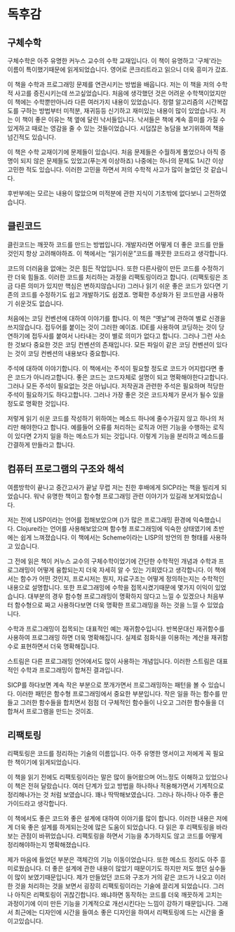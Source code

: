 # 독후감

## 구체수학

구체수학은 아주 유명한 커누스 교수의 수학 교재입니다. 이 책이 유명하고 '구체'라는 이름이 특이했기때문에 읽게되었습니다. 영어로 콘크리트라고 읽으니 더욱 흥미가 갔죠.

이 책을 수학과 프로그래밍 문제를 연관시키는 방법을 배웁니다. 저는 이 책을 저의 수학적 사고를 증진시키는데 쓰고싶었습니다. 처음에 생각했던 것은 어려운 수학책이었지만 이 책에는 수학뿐만아니라 다른 여러가지 내용이 있었습니다. 정렬 알고리즘의 시간복잡도를 구하는 방법부터 미적분, 재귀등등 신기하고 재미있는 내용이 많이 있었습니다. 저는 이 책이 좋은 이유는 책 옆에 달린 낙서들입니다. 낙서들은 책에 계속 흥미를 가질 수 있게하고 때로는 영감을 줄 수 있는 것들이었습니다. 시덥잖은 농담을 보기위하여 책을 넘긴적도 있습니다.

이 책은 수학 교재이기에 문제들이 있습니다. 처음 문제들은 수월하게 풀었으나 아직 증명이 되지 않은 문제들도 있었고(푸는게 이상하죠) 나중에는 하나의 문제도 1시간 이상 고민한 적도 있습니다. 이러한 고민을 하면서 저의 수학적 사고가 많이 늘었던 것 같습니다.

후반부에는 모르는 내용이 많았으며 미적분에 관한 지식이 기초밖에 없다보니 고전하였습니다.

## 클린코드

클린코드는 깨끗하 코드를 만드는 방법입니다. 개발자라면 어떻게 더 좋은 코드를 만들 것인지 항상 고려해야하죠. 이 책에서는 “읽기쉬운”코드를 깨끗한 코드라고 생각합니다.

코드의 더러움을 없애는 것은 힘든 작업입니다. 또한 다른사람이 만든 코드를 수정하기란 더욱 힘들죠. 이러한 코드를 처리하는 과정을 리팩토링이라고 합니다. (리팩토링은 조금 다른 의미가 있지만 핵심은 변하지않습니다) 그러나 읽기 쉬운 좋은 코드가 있다면 기존의 코드를 수정하기도 쉽고 개발하기도 쉽겠죠. 명확한 추상화가 된 코드만큼 사용하기 쉬운것도 없습니다.

처음에는 코딩 컨벤션에 대하여 이야기를 합니다. 이 책은 “옛날”에 관하여 별로 신경을 쓰지않습니다. 접두어를 붙이는 것이 그러한 예이죠. IDE를 사용하여 코딩하는 것이 당연하기에 접두사를 붙여서 나타내는 것이 별로 의미가 없다고 합니다. 그러나 그런 사소한 것보다 중요한 것은 코딩 컨벤션의 존재입니다. 모든 파일이 같은 코딩 컨벤션이 있다는 것이 코딩 컨벤션의 내용보다 중요합니다.

주석에 대하여 이야기합니다. 이 책에서는 주석이 필요할 정도로 코드가 어지럽다면 좋은 코드가 아니라고합니다. 좋은 코드는 코드자체로 설명이 되고 명확해야한다고합니다. 그러나 모든 주석이 필요없는 것은 아닙니다. 저작권과 관련한 주석은 필요하며 적당한 주석이 필요하기도 하다고합니다. 그러나 가장 좋은 것은 코드자체가 문서가 될수 있을정도로 명확한 것입니다.

저렇게 읽기 쉬운 코드를 작성하기 위하여는 메소드 하나에 줄수가길지 않고 하나의 처리만 해야한다고 합니다. 예를들어 오류를 처리하는 로직과 어떤 기능을 수행하는 로직이 있다면 2가지 일을 하는 메소드가 되는 것입니다. 이렇게 기능을 분리하고 메소드를 간결하게 만들라고 합니다.

## 컴퓨터 프로그램의 구조와 해석

여름방학이 끝나고 중간고사가 끝날 무렵 저는 친한 후배에게 SICP라는 책을 빌리게 되었습니다. 워낙 유명한 책이고 함수형 프로그래밍 관련 이야기가 있길래 보게되었습니다.

저는 전에 LISP이라는 언어를 접해보았으며 ()가 많은 프로그래밍 환경에 익숙했습니다. Clojure라는 언어를 사용해보았으며 함수형 프로그래밍에 익숙한 상태였기에 초반에는 쉽게 느껴졌습니다. 이 책에서는 Scheme이라는 LISP의 방언의 한 형태를 사용하고 있습니다.

그 전에 읽은 책이 커누스 교수의 구체수학이었기에 간단한 수학적인 개념과 수학과 프로그래밍이 어떻게 융합되는지 더욱 자세히 알 수 있는 기회였다고 생각합니다. 이 책에서는 함수가 어떤 것인지, 프로시저는 뭔지, 자료구조는 어떻게 정의하는지는 수학적인 내용으로 설명합니다. 또한 프로그래밍에 수학을 접목시켰기때문에 몇가지 이익이 있었습니다. 대부분의 경우 함수형 프로그래밍이 명확하지 않다고 느낄 수 있겠으나 처음부터 함수형으로 짜고 사용하다보면 더욱 명확한 프로그래밍을 하는 것을 느낄 수 있었습니다.

수학과 프로그래밍이 접목되는 대표적인 예는 재귀함수입니다. 반복문대신 재귀함수를 사용하여 프로그래밍 하면 더욱 명확해집니다. 실제로 점화식을 이용하는 계산을 재귀함수로 표현하면서 더욱 명확해집니다.

스트림은 다른 프로그래밍 언어에서도 많이 사용하는 개념입니다. 이러한 스트림은 대표적인 수학과 프로그래밍이 합쳐진 결과입니다.

SICP를 하다보면 계속 작은 부분으로 쪼개가면서 프로그래밍하는 패턴을 볼 수 있습니다. 이러한 패턴은 함수형 프로그래밍에서 중요한 부분입니다. 작은 일을 하는 함수를 만들고 그러한 함수들을 합치면서 점점 더 구체적인 함수들이 나오고 그러한 함수들을 더 합쳐서 프로그램을 만드는 것이죠.

## 리팩토링

리팩토링은 코드를 정리하는 기술의 이름입니다. 아주 유명한 명서이고 저에게 꼭 필요한 책이기에 읽게되었습니다.

이 책을 읽기 전에도 리팩토링이라는 말은 많이 들어왔으며 어느정도 이해하고 있었으나 이 책은 전혀 달랐습니다. 여러 단계가 있고 방법을 하나하나 적용해가면서 기계적으로 정리해나가는 것 처럼 보였습니다. 꽤나 딱딱해보였습니다. 그러나 하나하나 아주 좋은 가이드라고 생각합니다.

이 책에서도 좋은 코드와 좋은 설계에 대하여 이야기를 많이 합니다. 이러한 내용은 저에게 더욱 좋은 설계를 하게되는것에 많은 도움이 되었습니다. 다 읽은 후 리팩토링을 바라보는 관점이 바뀌었습니다. 리팩토링을 하면서 기능을 추가하지도 않고 코드를 어떻게 정리해야하는지 명확해졌습니다.

제가 마음에 들었던 부분은 객체간의 기능 이동이었습니다. 또한 메소드 정리도 아주 흥미로웠습니다. 더 좋은 설계에 관한 내용이 많았기 때문이기도 하지만 저도 했던 실수들이 많이 보였기때문입니다. 제가 만들었던 코드와 구조가 거의 같은 코드가 나오고 이러한 것을 처리하는 것을 보면서 굉장히 리팩토링이라는 기술에 끌리게 되었습니다. 그러나 아직은 리팩토링이 귀찮긴합니다. 왜냐하면 동작하는 코드를 더욱 깨끗하게 고치는 과정이기에 이미 만든 기능을 기계적으로 개선시킨다는 느낌이 강하기 때문입니다. 그래서 최근에는 디자인에 시간을 들여소 좋은 디자인을 하여서 리팩토링에 드는 시간을 줄이고있습니다.